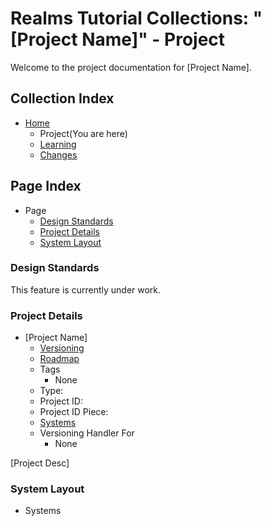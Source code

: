 [Page]:link

[Page Home]:link
[Page Learn Home]:link
[Page Changes Home]:link
[Page Roadmap Home]:link

[Sec Standards]:link
[Sec Details]:link
[Sec Layout]:link

# Realms Tutorial Collections: "[Project Name]" - Project

Welcome to the project documentation for [Project Name].


## Collection Index

- [Home][Page Home] 
	- Project(You are here)
	- [Learning][Page Learn Home]
	- [Changes][Page Changes Home]

## Page Index

- Page
	- [Design Standards][Sec Standards]
	- [Project Details][Sec Details]
	- [System Layout][Sec Layout]

### Design Standards

This feature is currently under work.

### Project Details

- [Project Name]
	- [Versioning][Page Changes Home]
	- [Roadmap][Page Roadmap Home]
	- Tags
		- None
	- Type: 
	- Project ID:
	- Project ID Piece:
	- [Systems][Sec Layout]
	- Versioning Handler For
		- None

[Project Desc]

### System Layout

- Systems